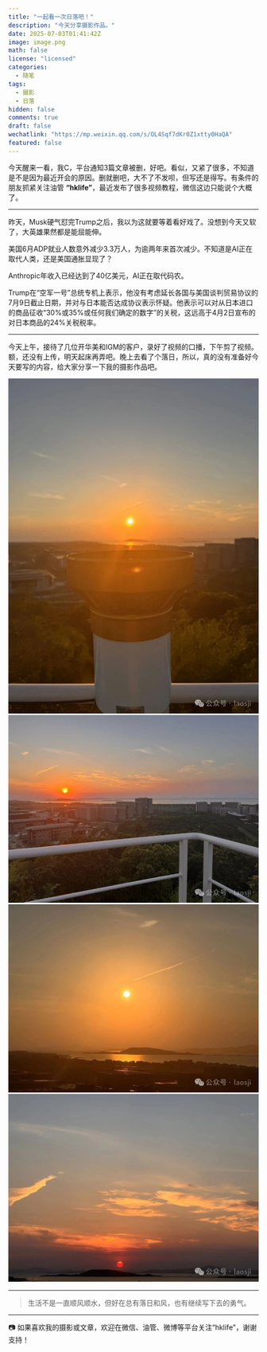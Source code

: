 ```yaml
---
title: "一起看一次日落吧！"
description: "今天分享摄影作品。"
date: 2025-07-03T01:41:42Z
image: image.png
math: false
license: "licensed"
categories:
  - 随笔
tags:
  - 摄影
  - 日落
hidden: false
comments: true
draft: false
wechatlink: "https://mp.weixin.qq.com/s/OL4Sqf7dKr0Z1xtty0HaQA"
featured: false
---
```


今天醒来一看，我C，平台通知3篇文章被删，好吧。看似，又紧了很多，不知道是不是因为最近开会的原因。删就删吧，大不了不发呗，但写还是得写。有条件的朋友抓紧关注油管 **“hklife”**，最近发布了很多视频教程，微信这边只能说个大概了。

---

昨天，Musk硬气怼完Trump之后，我以为这就要等着看好戏了。没想到今天又软了，大英雄果然都是能屈能伸。

美国6月ADP就业人数意外减少3.3万人，为逾两年来首次减少。不知道是AI正在取代人类，还是美国通胀显现了？

Anthropic年收入已经达到了40亿美元，AI正在取代码农。

Trump在“空军一号”总统专机上表示，他没有考虑延长各国与美国谈判贸易协议的7月9日截止日期，并对与日本能否达成协议表示怀疑。他表示可以对从日本进口的商品征收“30%或35%或任何我们确定的数字”的关税，这远高于4月2日宣布的对日本商品的24%关税税率。

---

今天上午，接待了几位开华美和IGM的客户，录好了视频的口播，下午剪了视频。额，还没有上传，明天起床再弄吧。晚上去看了个落日，所以，真的没有准备好今天要写的内容，给大家分享一下我的摄影作品吧。

![alt text](image-1.png)![alt text](image-2.png)
![alt text](image-4.png)![alt text](image-3.png)

---

> 生活不是一直顺风顺水，但好在总有落日和风，也有继续写下去的勇气。

---

📷 如果喜欢我的摄影或文章，欢迎在微信、油管、微博等平台关注“hklife”，谢谢支持！
